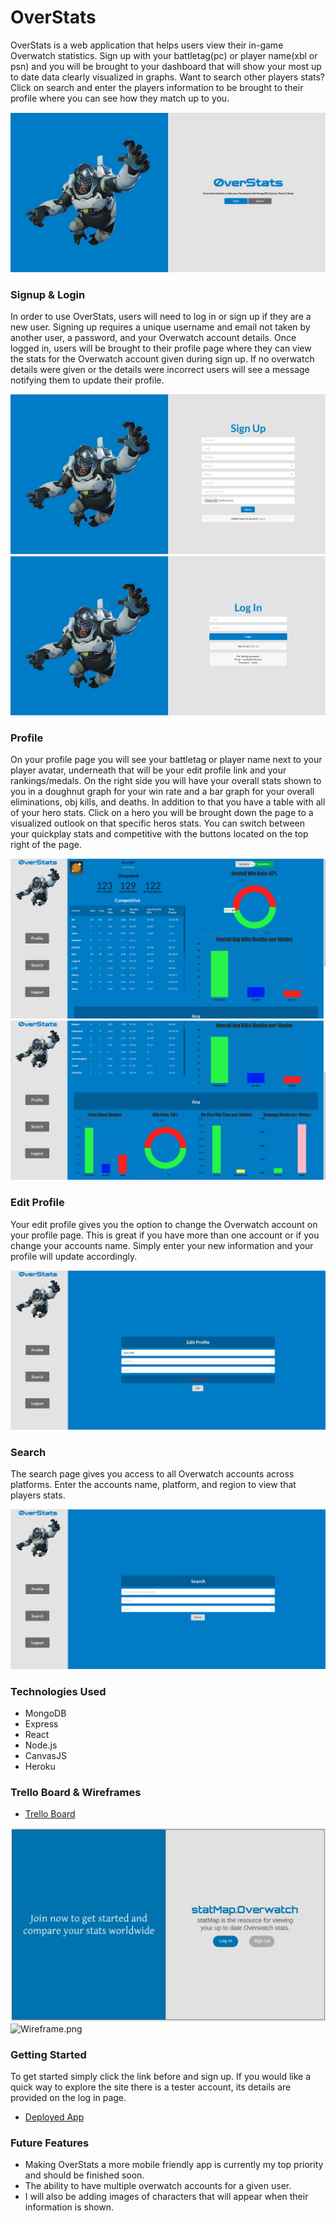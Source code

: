 # OverStats

OverStats is a web application that helps users view their in-game Overwatch statistics. Sign up with your battletag(pc) or player name(xbl or psn) and you will be brought to your dashboard that will show your most up to date data clearly visualized in graphs. Want to search other players stats? Click on search and enter the players information to be brought to their profile where you can see how they match up to you.

![Home](public/home.png)


### Signup & Login

In order to use OverStats, users will need to log in or sign up if they are a new user. Signing up requires a unique username and email not taken by another user, a password, and your Overwatch account details. Once logged in, users will be brought to their profile page where they can view the stats for the Overwatch account given during sign up. If no overwatch details were given or the details were incorrect users will see a message notifying them to update their profile.

![Signup](public/signup.png)
![Login](public/login.png)

### Profile

On your profile page you will see your battletag or player name next to your player avatar, underneath that will be your edit profile link and your rankings/medals. On the right side you will have your overall stats shown to you in a doughnut graph for your win rate and a bar graph for your overall eliminations, obj kills, and deaths. In addition to that you have a table with all of your hero stats. Click on a hero you will be brought down the page to a visualized outlook on that specific heros stats. You can switch between your quickplay stats and competitive with the buttons located on the top right of the page.

![Profile](public/profile1.png)
![Profile](public/profile2.png)

### Edit Profile

Your edit profile gives you the option to change the Overwatch account on your profile page. This is great if you have more than one account or if you change your accounts name. Simply enter your new information and your profile will update accordingly.

![Edit](public/edit.png)

### Search

The search page gives you access to all Overwatch accounts across platforms. Enter the accounts name, platform, and region to view that players stats.

![Search](public/search.png)

### Technologies Used

- MongoDB
- Express
- React
- Node.js
- CanvasJS
- Heroku

### Trello Board & Wireframes

- [Trello Board](https://trello.com/b/rp9a5koL/statmap-overwatch)

![Wireframe](public/wireframe1.png)
![Wireframe](public/wireframe2).png

### Getting Started
To get started simply click the link before and sign up. If you would like a quick way to explore the site there is a tester account, its details are provided on the log in page.

- [Deployed App](N/A)


### Future Features

- Making OverStats a more mobile friendly app is currently my top priority and should be finished soon.
- The ability to have multiple overwatch accounts for a given user.
- I will also be adding images of characters that will appear when their information is shown.